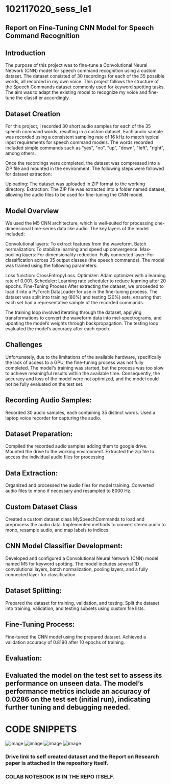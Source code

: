 # 102117020_sess_le1

## Report on Fine-Tuning CNN Model for Speech Command Recognition

## Introduction
The purpose of this project was to fine-tune a Convolutional Neural Network (CNN) model for speech command recognition using a custom dataset. The dataset consisted of 30 recordings for each of the 35 possible words, all recorded in my own voice. This project follows the structure of the Speech Commands dataset commonly used for keyword spotting tasks. The aim was to adapt the existing model to recognize my voice and fine-tune the classifier accordingly.

## Dataset Creation
For this project, I recorded 30 short audio samples for each of the 35 speech command words, resulting in a custom dataset. Each audio sample was recorded using a consistent sampling rate of 16 kHz to match typical input requirements for speech command models. The words recorded included simple commands such as "yes", "no", "up", "down", "left", "right", among others.

Once the recordings were completed, the dataset was compressed into a ZIP file and mounted in the environment. The following steps were followed for dataset extraction:

Uploading: The dataset was uploaded in ZIP format to the working directory.
Extraction: The ZIP file was extracted into a folder named dataset, allowing the audio files to be used for fine-tuning the CNN model.
## Model Overview
We used the M5 CNN architecture, which is well-suited for processing one-dimensional time-series data like audio. The key layers of the model included:

Convolutional layers: To extract features from the waveform.
Batch normalization: To stabilize learning and speed up convergence.
Max-pooling layers: For dimensionality reduction.
Fully connected layer: For classification across 35 output classes (the speech commands).
The model was trained using the following parameters:

Loss function: CrossEntropyLoss.
Optimizer: Adam optimizer with a learning rate of 0.001.
Scheduler: Learning rate scheduler to reduce learning after 20 epochs.
Fine-Tuning Process
After extracting the dataset, we proceeded to load it into a PyTorch DataLoader for use in the fine-tuning process. The dataset was split into training (80%) and testing (20%) sets, ensuring that each set had a representative sample of the recorded commands.

The training loop involved iterating through the dataset, applying transformations to convert the waveform data into mel-spectrograms, and updating the model’s weights through backpropagation. The testing loop evaluated the model’s accuracy after each epoch.

## Challenges
Unfortunately, due to the limitations of the available hardware, specifically the lack of access to a GPU, the fine-tuning process was not fully completed. The model's training was started, but the process was too slow to achieve meaningful results within the available time. Consequently, the accuracy and loss of the model were not optimized, and the model could not be fully evaluated on the test set.

## Recording Audio Samples:
Recorded 30 audio samples, each containing 35 distinct words. Used a laptop voice recorder for capturing the audio.

## Dataset Preparation:
Compiled the recorded audio samples adding them to google drive. Mounted the drive to the working environment. Extracted the zip file to access the individual audio files for processing.

## Data Extraction:
Organized and processed the audio files for model training. Converted audio files to mono if necessary and resampled to 8000 Hz.

## Custom Dataset Class
Created a custom dataset class MySpeechCommands to load and preprocess the audio data. Implemented methods to convert stereo audio to mono, resample audio, and map labels to indices

## CNN Model Classifier Development:
Developed and configured a Convolutional Neural Network (CNN) model named M5 for keyword spotting. The model includes several 1D convolutional layers, batch normalization, pooling layers, and a fully connected layer for classification.

## Dataset Splitting:
Prepared the dataset for training, validation, and testing. Split the dataset into training, validation, and testing subsets using custom file lists.

## Fine-Tuning Process:
Fine-tuned the CNN model using the prepared dataset. Achieved a validation accuracy of 0.8190 after 10 epochs of training.

## Evaluation:
Evaluated the model on the test set to assess its performance on unseen data. The model’s performance metrics include an accuracy of 0.0286 on the test set (initial run), indicating further tuning and debugging needed.
-----------------------------


# CODE SNIPPETS

![image](https://github.com/user-attachments/assets/c924c4c4-abea-4b33-85a3-b4fe43340ee7)
![image](https://github.com/user-attachments/assets/2aac81d7-6439-4c32-8d6f-a5da20ea1abe)
![image](https://github.com/user-attachments/assets/b7f998a1-a125-4fe2-bba9-87432f7f7100)
![image](https://github.com/user-attachments/assets/7a4499bf-1840-473d-aff0-9ad6fd8bd302)

### Drive link to self created dataset and the Report on Research paper is attached in the repository itself.
### COLAB NOTEBOOK IS IN THE REPO ITSELF.



